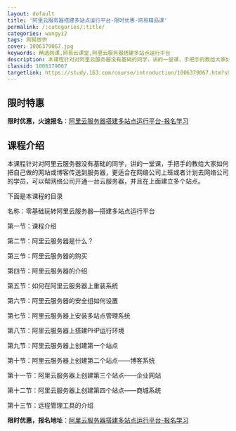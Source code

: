 ```yaml
---
layout: default
title: '阿里云服务器搭建多站点运行平台-限时优惠-网易精品课'
permalink: /:categories/:title/
categories: wangyi2
tags: 网易提供
cover: 1006379067.jpg
keywords: 精选网课,网易云课堂,阿里云服务器搭建多站点运行平台
description: 本课程针对对阿里云服务器没有基础的同学，讲的一堂课，手把手的教给大家如何把自己做的网站或博客传送到服务器，更适合在网络公
classid: 1006379067
targetlink: https://study.163.com/course/introduction/1006379067.htm?share=1&shareId=1025206652&utm_campaign=share&utm_medium=iphoneShare&utm_source=&utm_u=1025206652
---
```


## 限时特惠

**限时优惠，火速报名**：[阿里云服务器搭建多站点运行平台-报名学习](https://study.163.com/course/introduction/1006379067.htm?share=1&shareId=1025206652&utm_campaign=share&utm_medium=iphoneShare&utm_source=&utm_u=1025206652)

## 课程介绍

本课程针对对阿里云服务器没有基础的同学，讲的一堂课，手把手的教给大家如何把自己做的网站或博客传送到服务器，更适合在网络公司上班或者计划去网络公司的学员，可以帮网络公司开通一台云服务器，并且在上面建立多个站点。

下面是本课程的目录



名称：零基础玩转阿里云服务器—搭建多站点运行平台

第一节：课程介绍

第二节：阿里云服务器是什么？

第三节：阿里云服务器的购买

第四节：阿里云服务器的介绍

第五节：如何在阿里云服务器上重装系统

第六节：阿里云服务器的安全组如何设置

第七节：阿里云服务器上安装多站点管理系统

第八节：阿里云服务器上搭建PHP运行环境

第九节：阿里云服务器上创建第一个站点

第十节：阿里云服务器上创建第二个站点——博客系统

第十一节：阿里云服务器上创建第三个站点——企业网站

第十二节：阿里云服务器上创建第四个站点——商城系统

第十三节：远程管理工具的介绍

**限时优惠，报名地址**：[阿里云服务器搭建多站点运行平台-报名学习](https://study.163.com/course/introduction/1006379067.htm?share=1&shareId=1025206652&utm_campaign=share&utm_medium=iphoneShare&utm_source=&utm_u=1025206652)

